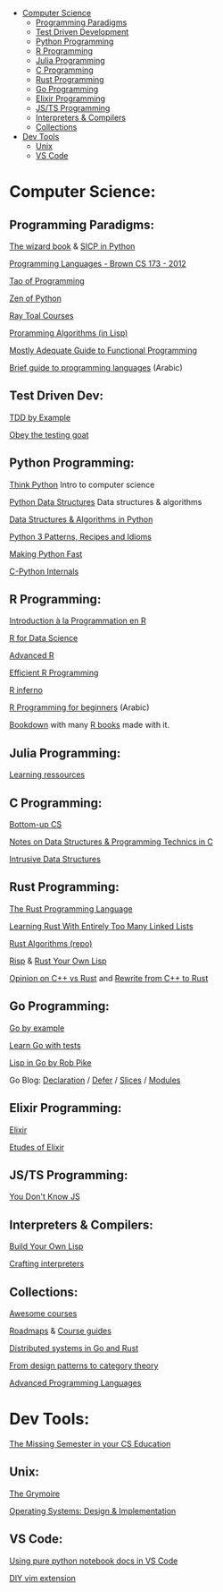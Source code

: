 - [Computer Science](#cs)
  - [Programming Paradigms](#cs_progparadigm)
  - [Test Driven Development](#cs_tdd)
  - [Python Programming](#cs_py)
  - [R Programming](#cs_r)
  - [Julia Programming](#cs_julia)
  - [C Programming](#cs_c)
  - [Rust Programming](#cs_rust)
  - [Go Programming](#cs_go)
  - [Elixir Programming](#cs_elixir)
  - [JS/TS Programming](#cs_js)
  - [Interpreters & Compilers](#cs_interp)
  - [Collections](#cs_col)
- [Dev Tools](#tools)
  - [Unix](#tools_unix)
  - [VS Code](#tools_vscode)
  
<a name="cs">
  
# Computer Science:

<a name="cs_progparadigm">

## Programming Paradigms:

[The wizard book](https://mitpress.mit.edu/sites/default/files/sicp/index.html)
&
[SICP in Python](https://wizardforcel.gitbooks.io/sicp-in-python/content/)

[Programming Languages - Brown CS 173 - 2012](http://cs.brown.edu/courses/cs173/2012/)

[Tao of Programming](http://canonical.org/~kragen/tao-of-programming.html)

[Zen of Python](https://www.python.org/dev/peps/pep-0020/)

[Ray Toal Courses](https://cs.lmu.edu/~ray/)

[Proramming Algorithms (in Lisp)](https://leanpub.com/progalgs/read)

[Mostly Adequate Guide to Functional Programming](https://mostly-adequate.gitbooks.io/mostly-adequate-guide/)

[Brief guide to programming languages](https://alyassen.github.io/Brief-guide-to-programming-languages-v1.2.4.pdf) (Arabic)

<a name="cs_tdd">

## Test Driven Dev:
[TDD by Example](http://barbra-coco.dyndns.org/yuri/Kent_Beck_TDD.pdf)

[Obey the testing goat](https://www.obeythetestinggoat.com/pages/book.html)

<a name="cs_py" >

## Python Programming:
[Think Python](https://interactivepython.org/runestone/static/thinkcspy/index.html) Intro to computer science

[Python Data Structures](https://interactivepython.org/runestone/static/pythonds/index.html) Data structures & algorithms

[Data Structures & Algorithms in Python](https://pdfs.semanticscholar.org/9eed/92c4fadffc84640b861cdabcc8eb1b4fad91.pdf?_ga=2.141159985.2069754636.1583490008-203674263.1583490008)

[Python 3 Patterns, Recipes and Idioms](http://python-3-patterns-idioms-test.readthedocs.io/en/latest/index.html)

[Making Python Fast](https://martinheinz.dev/blog/13)

[C-Python Internals](http://www.pgbovine.net/cpython-internals.htm)

<a name="cs_r" >

## R Programming:
[Introduction à la Programmation en R](https://cran.r-project.org/doc/contrib/Goulet_introduction_programmation_R.pdf)

[R for Data Science](http://r4ds.had.co.nz/)

[Advanced R](http://adv-r.had.co.nz/)

[Efficient R Programming](https://csgillespie.github.io/efficientR/index.html#building-the-book)

[R inferno](http://www.burns-stat.com/pages/Tutor/R_inferno.pdf)

[R Programming for beginners](https://www.youtube.com/playlist?list=PLBMSsiJP18O-oUNrDn6bEDAZJ3ne-rylG) (Arabic)

[Bookdown](https://bookdown.org/yihui/bookdown/) with many [R books](https://bookdown.org/) made with it.

<a name="cs_julia">
         
## Julia Programming:
[Learning ressources](https://julialang.org/learning/)

<a name="cs_c">
  
## C Programming:
[Bottom-up CS](https://www.bottomupcs.com/)

[Notes on Data Structures & Programming Technics in C](http://www.cs.yale.edu/homes/aspnes/classes/223/notes.pdf)

[Intrusive Data Structures](http://citeseerx.ist.psu.edu/viewdoc/download;jsessionid=99FD5852BD7E80DD0CB20F2F003CC1E7?doi=10.1.1.72.6146&rep=rep1&type=pdf)

<a name="cs_rust">
  
## Rust Programming:
[The Rust Programming Language](https://doc.rust-lang.org/book/)

[Learning Rust With Entirely Too Many Linked Lists](https://rust-unofficial.github.io/too-many-lists/#learn-rust-with-entirely-too-many-linked-lists)

[Rust Algorithms (repo)](https://github.com/EbTech/rust-algorithms)

[Risp](https://m.stopa.io/risp-lisp-in-rust-90a0dad5b116)
&
[Rust Your Own Lisp](https://dev.to/deciduously/rust-your-own-lisp-50an)

[Opinion on C++ vs Rust](http://cliffle.com/blog/prefer-rust/)
and
[Rewrite from C++ to Rust](http://cliffle.com/blog/m4vga-in-rust/)

<a name="cs_go">
  
## Go Programming:
[Go by example](https://gobyexample.com/)

[Learn Go with tests](https://github.com/quii/learn-go-with-tests)

[Lisp in Go by Rob Pike](https://github.com/robpike/lisp)

Go Blog:
[Declaration](https://blog.golang.org/gos-declaration-syntax)
/ 
[Defer](https://blog.golang.org/go-slices-usage-and-internals)
/
[Slices](https://blog.golang.org/go-slices-usage-and-internals)
/ 
[Modules](https://blog.golang.org/using-go-modules)

<a name="cs_elixir">
  
## Elixir Programming:
[Elixir](http://elixir-lang.org/)

[Etudes of Elixir](https://github.com/oreillymedia/etudes-for-elixir)

<a name="cs_js" >
  
## JS/TS Programming:
[You Don't Know JS](https://github.com/getify/You-Dont-Know-JS)

<a name="cs_interp">
  
## Interpreters & Compilers:
[Build Your Own Lisp](http://www.buildyourownlisp.com/)

[Crafting interpreters](https://www.craftinginterpreters.com/contents.html)

<a name="cs_scale" >

## Collections:
[Awesome courses](https://github.com/prakhar1989/awesome-courses/blob/master/README.md)

[Roadmaps](https://metacademy.org/roadmaps/)
& 
[Course guides](https://metacademy.org/course_guides/)

[Distributed systems in Go and Rust](https://github.com/pingcap/talent-plan)

[From design patterns to category theory](https://blog.ploeh.dk/2017/10/04/from-design-patterns-to-category-theory/)

[Advanced Programming Languages](http://matt.might.net/articles/best-programming-languages/)

<a name="tools">
  
# Dev Tools:

<a name="tools_unix">
  
[The Missing Semester in your CS Education](https://missing.csail.mit.edu/)
  
## Unix:
[The Grymoire](http://www.grymoire.com/Unix/)

[Operating Systems: Design & Implementation](https://mcdtu.files.wordpress.com/2017/03/tanenbaum_woodhull_operating-systems-design-implementation-3rd-edition.pdf)

<a name="tools_vscode">
  
## VS Code:
[Using pure python notebook docs in VS Code](https://devblogs.microsoft.com/python/data-science-with-python-in-visual-studio-code/)

[DIY vim extension](https://johtela.github.io/vscode-modaledit/docs/.vscode/settings.html)

<a name="classic_reads" >
